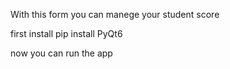 With this form you can manege your student score 

first install                                                    pip install PyQt6

now you can run the app
